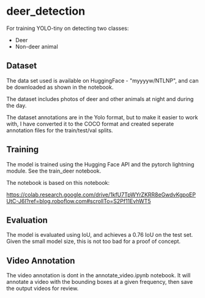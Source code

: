 # deer_detection
For training YOLO-tiny on detecting two classes:

- Deer
- Non-deer animal

## Dataset
The data set used is available on HuggingFace - "myyyyw/NTLNP", and can be downloaded as shown in the notebook.

The dataset includes photos of deer and other animals at night and during the day. 

The dataset annotations are in the Yolo format, but to make it easier to work with, I have converted it to the COCO format and created seperate annotation files for the train/test/val splits.

## Training
The model is trained using the Hugging Face API and the pytorch lightning module. See the train_deer notebook.

The notebook is based on this notebook:

https://colab.research.google.com/drive/1kfU7TpWYrZKRR8eGwdvKgpoEPUtC-J6I?ref=blog.roboflow.com#scrollTo=S2Pf11EvhWT5

## Evaluation

The model is evaluated using IoU, and achieves a 0.76 IoU on the test set. Given the small model size, this is not too bad for a proof of concept.

## Video Annotation

The video annotation is dont in the annotate_video.ipynb notebook. It will annotate a video with the bounding boxes at a given frequency, then save the output videos for review. 
